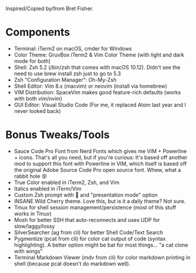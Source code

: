 Inspired/Copied by/from Bret Fisher.


# Components
- Terminal: iTerm2 on macOS, cmder for Windows
- Color Theme: GruvBox iTerm2 & Vim Color Theme (with light and dark mode for both)
- Shell: Zsh 5.2 (/bin/zsh that comes with macOS 10.12). Didn't see the need to use brew install zsh just to go to 5.3
- Zsh "Configuration Manager": Oh-My-Zsh
- Shell Editor: Vim 8.x (macvim) or neovim (install via homebrew)
- VIM Distribution: SpaceVim makes good feature-rich defaults (works with both vim/nvim)
- GUI Editor: Visual Studio Code (For me, it replaced Atom last year and I never looked back)

# Bonus Tweaks/Tools
- Sauce Code Pro Font from Nerd Fonts which gives me VIM + Powerline + icons. That's all you need, but if you're curious: It's based off another mod to support this font with Powerline in VIM, which itself is based off the original Adobe Source Code Pro open source font. Whew, what a rabbit hole 😵
- True Color enabled in iTerm2, Zsh, and Vim
- Italics enabled in iTerm/Vim
- Custom Zsh prompt with 🐳 and "presentation mode" option
- INSANE Wild Cherry theme. Love this, but is it a daily theme? Not sure.
- Tmux for shell session management/persistence (most of this stuff works in Tmux)
- Mosh for better SSH that auto-reconnects and uses UDP for slow/laggy/lossy
- SilverSearcher (ag from cli) for better Shell Code/Text Search
- Pygmentize (pcat from cli) for color cat output of code (syntax highlighting). A better option might be bat for most things... "a cat clone with wings"
- Terminal Markdown Viewer (mdv from cli) for color markdown printing in shell (because pcat doesn't do markdown well).
